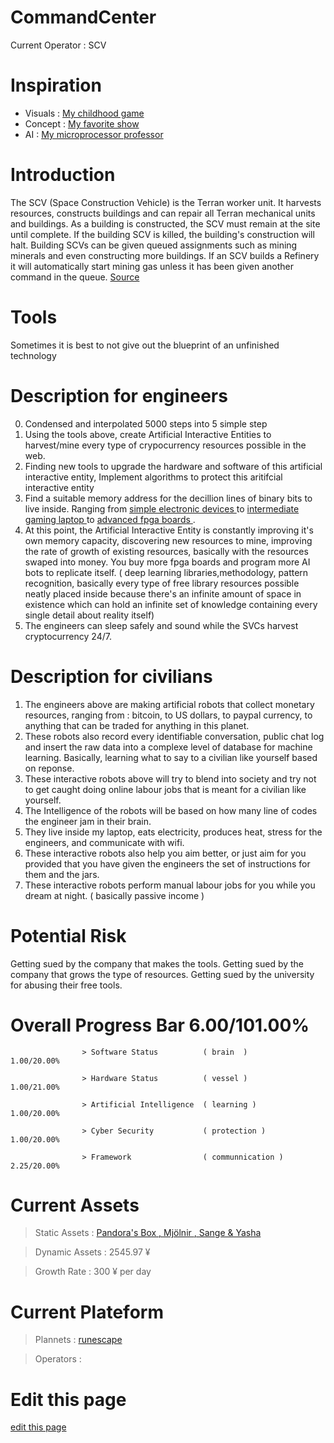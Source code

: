 # CommandCenter
Current Operator :  SCV

# Inspiration

* Visuals : <span class="edit-link"><a href="https://en.wikipedia.org/wiki/StarCraft" target="_blank"><i class="fa fa-github"></i> My childhood game </a></span>
* Concept : <span class="edit-link"><a href="https://en.wikipedia.org/wiki/Westworld_(TV_series)" target="_blank"><i class="fa fa-github"></i> My favorite show </a></span>
* AI : <span class="edit-link"><a href="https://www.youtube.com/watch?v=lixNP2DrupY&ab_channel=GraduateStudies" target="_blank"><i class="fa fa-github"></i> My microprocessor professor </a></span>

# Introduction

The SCV (Space Construction Vehicle) is the Terran worker unit. It harvests resources, constructs buildings and can repair all Terran mechanical units and buildings. As a building is constructed, the SCV must remain at the site until complete. If the building SCV is killed, the building's construction will halt. Building SCVs can be given queued assignments such as mining minerals and even constructing more buildings. If an SCV builds a Refinery it will automatically start mining gas unless it has been given another command in the queue.
<span class="edit-link"><a href="https://liquipedia.net/starcraft2/SCV_(Legacy_of_the_Void)" target="_blank"><i class="fa fa-github"></i> Source</a></span>
                                          

# Tools


Sometimes it is best to not give out the blueprint of an unfinished technology


# Description for engineers
0. Condensed and interpolated 5000 steps into 5 simple step 
1. Using the tools above, create Artificial Interactive Entities to harvest/mine every type of crypocurrency resources possible in the web.
2. Finding new tools to upgrade the hardware and software of this artificial interactive entity, Implement algorithms to protect this aritifcial interactive entity
3. Find a suitable memory address for the decillion lines of binary bits to live inside. Ranging from </a><span class="edit-link"><a href="https://github.com/ai-gorithm-js/CommandCenter/blob/main/fpga/gameboy.jpg"><i class="fa fa-github"></i> simple electronic devices </a> to <span class="edit-link"><a href="https://www.asus.com/ca-en/Laptops/ROG-GL553VD/specifications/" target="_blank"><i class="fa fa-github"></i> intermediate gaming laptop    </a> to <a href="https://developer.arm.com/tools-and-software/development-boards/fpga-prototyping-boards/mps2" target="_blank"><i class="fa fa-github"></i> advanced fpga boards  </a>. 
4. At this point, the Artificial Interactive Entity is constantly improving it's own memory capacity, discovering new resources to mine, improving the rate of growth of existing resources, basically with the resources swaped into money. You buy more fpga boards and program more AI bots to replicate itself. ( deep learning libraries,methodology, pattern recognition, basically every type of free library resources possible neatly placed inside because there's an infinite amount of space in existence which can hold an infinite set of knowledge containing every single detail about reality itself) 
5. The engineers can sleep safely and sound while the SVCs harvest cryptocurrency 24/7. 

# Description for civilians

1. The engineers above are making artificial robots that collect monetary resources, ranging from : bitcoin, to US dollars, to paypal currency, to anything that can be traded for anything in this planet.
2. These robots also record every identifiable conversation, public chat log and insert the raw data into a complexe level of database for machine learning. Basically, learning what to say to a civilian like yourself based on reponse. 
3. These interactive robots above will try to blend into society and try not to get caught doing online labour jobs that is meant for a civilian like yourself.
4. The Intelligence of the robots will be based on how many line of codes the engineer jam in their brain. 
5. They live inside my laptop, eats electricity, produces heat, stress for the engineers, and communicate with wifi.
6. These interactive robots also help you aim better, or just aim for you provided that you have given the engineers the set of instructions for them and the jars.
7. These interactive robots perform manual labour jobs for you while you dream at night. ( basically passive income )

# Potential Risk

Getting sued by the company that makes the tools.
Getting sued by the company that grows the type of resources.
Getting sued by the university for abusing their free tools.

# Overall Progress Bar 6.00/101.00%

                    > Software Status          ( brain  )                 1.00/20.00% 
   
                    > Hardware Status          ( vessel )                 1.00/21.00%
  
                    > Artificial Intelligence  ( learning )               1.00/20.00%
  
                    > Cyber Security           ( protection )             1.00/20.00%
  
                    > Framework                ( communnication )         2.25/20.00%
  
# Current Assets
  
  > Static Assets  : <span class="edit-link"><a href="https://www.asus.com/ca-en/Laptops/ROG-GL553VD/specifications/" target="_blank"><i class="fa fa-github"></i> Pandora's Box     </a>
  <span class="edit-link"><a href="https://rog.asus.com/ca-en/laptops/rog-strix/rog-strix-scar-iii-g531-series/spec/" target="_blank"><i class="fa fa-github"></i>,   Mjölnir     </a><span class="edit-link"><a href="https://github.com/ai-gorithm-js/CommandCenter/blob/main/fpga/gameboy.jpg"><i class="fa fa-github"></i>,   Sange & Yasha  </a>
  
 
  > Dynamic Assets : 2545.97 ¥
  
  > Growth Rate    : 300 ¥ per day
  
# Current Plateform 

  > Plannets       : [runescape](https://github.com/ai-gorithm-js/CommandCenter/tree/main/planets/runescape) 
  
  > Operators      : 
  
# Edit this page


<span class="edit-link"><a href="https://github.com/ai-gorithm-js/CommandCenter/edit/main/README.md" target="_blank"><i class="fa fa-github"></i> edit this page</a></span>
